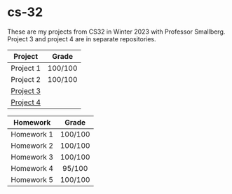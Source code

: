 # cs-32

These are my projects from CS32 in Winter 2023 with Professor Smallberg. Project 3 and project 4 are in separate repositories.

| Project     | Grade |
| :---------: | :---: |
| Project 1   | 100/100 |
| Project 2   | 100/100 |
| [Project 3](https://github.com/sophiasharif/mario-party-clone)    |  |
| [Project 4](https://github.com/sophiasharif/pnetphlix)|  |

| Homework    | Grade |
| :---------: | :---: |
| Homework 1   | 100/100 |
| Homework 2   | 100/100 |
| Homework 3   | 100/100 |
| Homework 4   | 95/100 |
| Homework 5   | 100/100 |
